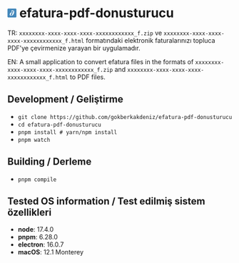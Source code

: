 # <img src="https://raw.githubusercontent.com/gokberkakdeniz/efatura-pdf-donusturucu/main/buildResources/icon.png" width="20px"></img> efatura-pdf-donusturucu

TR: `xxxxxxxx-xxxx-xxxx-xxxx-xxxxxxxxxxxx_f.zip` ve `xxxxxxxx-xxxx-xxxx-xxxx-xxxxxxxxxxxx_f.html` formatındaki elektronik faturalarınızı topluca PDF'ye çevirmenize yarayan bir uygulamadır.

EN: A small application to convert efatura files in the formats of `xxxxxxxx-xxxx-xxxx-xxxx-xxxxxxxxxxxx_f.zip` and `xxxxxxxx-xxxx-xxxx-xxxx-xxxxxxxxxxxx_f.html` to PDF files.

## Development / Geliştirme

- `git clone https://github.com/gokberkakdeniz/efatura-pdf-donusturucu`
- `cd efatura-pdf-donusturucu`
- `pnpm install # yarn/npm install`
- `pnpm watch`

## Building / Derleme

- `pnpm compile`


## Tested OS information / Test edilmiş sistem özellikleri

- **node**: 17.4.0
- **pnpm**: 6.28.0
- **electron**: 16.0.7
- **macOS**: 12.1 Monterey
